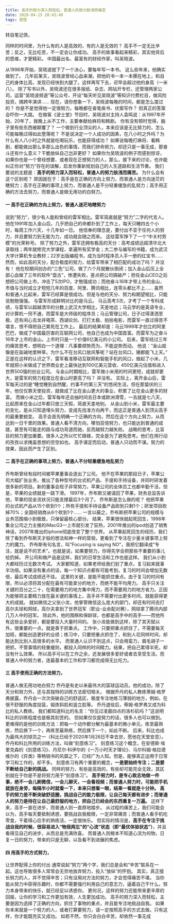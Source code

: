```yaml
---
title: 高手的努力深入而轻松，普通人的努力肤浅而痛苦
date: 2020-04-15 20:43:40
tags: 感悟
---
```

转自笔记侠。

同样的时间里，为什么有的人是高效的，有的人是无效的？
高手不一定无比辛苦；反之，无比吃苦，不一定会让你成功。
高手的故事看起来精彩，其实他背后的思维，才更精彩。
中国最出名、最富有的财经作家，叫吴晓波。

从1996年开始，吴晓波就下了一个决心，要每年写一本书。
这么些年来，他确实做到了。
几年前某天，吴晓波曾经心血来潮，把他的书一本一本摞在地上，和自己的身体比高，发现已经快到大腿了。这样再写下去，迟早会超过他的身高（一米八）。
除了写书以外，吴晓波还在很多报纸、杂志、网站开专栏，还管理两家公司，运营“吴晓波频道”等公众号，开设“每天听见吴晓波”等知识付费栏目，做风险投资，搞跨年演讲……
现在，请你想象一下，吴晓波每晚的时间，都是怎么度过的？
你是不是觉得他一定很努力，每晚都在奋笔疾书、伏案写作？
但真正的答案会吓你一大跳。
在做客《波士堂》节目时，吴晓波对主持人袁鸣说：从1997年开始，20年了，我晚上从不工作，主要奉献给麻将和韩剧。
你有没有顿时觉得，脑子里有些东西被颠覆了？
一个做到行业顶尖的人，本来应该是无比努力的，怎么可能每晚过得如此堕落呢？
不是说决定一个人成功的因素，在八小时之外吗？为什么有人八小时之外就是吃喝玩乐，也能获得成功？
如果说每晚打麻将、看韩剧，都能做出那么多那么出色的事情，而我们拼命努力，却还只是一事无成，那奋斗还有什么意义？干脆放纵自己岂非更好？
如果你为吴晓波的例子而感到惊讶，如果你也是一个曾经想要、或者现在正想努力的人，那么，接下来的讨论，也许能纠正你对“努力”存在的误解，启发你重新规划自己的人生道路和生活节奏。
我们要说的主题是：**高手的努力深入而轻松，普通人的努力肤浅而痛苦。**
为什么会有这个区别呢？
原因就在于：高手是在正确的方向上努力，而普通人是方向迷茫的瞎努力；高手在正确的事项上努力，而普通人是不分轻重缓急的乱努力；高手用正确的方法去努力，而普通人是做无用功的白努力。
#### 一 高手在正确的方向上努力，普通人迷茫地瞎努力
说到“努力”，很少有人能和曾经的雷军相比。雷军简直就是“努力”二字的代言人。
他在1991年加入金山后，几乎把自己的命都扑到了工作上，每天只睡四五个小时，每周工作六天，十几年如一日。
他信奉的理念是，要付出不亚于任何人的努力，并且要努力到无能为力，成功就会随之而来。
这给雷军挣下了一个“中关村劳模”的光荣称号。
除了努力之外，雷军还拥有极高的天分：高考成绩远超清华北大录取线；两年就修完大学课程，拿遍所有奖学金；大二参与编写的书籍，成为武汉大学计算机专业教材；22岁出版编程书，成为当时程序员人手一册的红宝书……
然而，如此高的天分，配合极度的努力，给雷军带来了相匹配的成功了吗？
并没有！
他在校期间创办的“三色”公司，做了六个月就散伙倒闭；加入金山后压上全部心血做了三年的软件“盘古”，惨遭失败，差点把公司搞破产；担任金山CEO之后想把公司做上市，冲击了5次IPO，才勉强成功；而他奋斗16年才带上市的金山，市值与当时成立才短短几年的百度、阿里、腾讯相比，连零头都比不上……
虽然和普通人比起来，雷军已经算是很成功。但是与他的天分、努力和期望相比，只能说勉勉强强。
与雷军形成鲜明对比的是马云。
马云高考3次，才考了一个专科成绩，与雷军以超越清华的分数上武汉大学相比，天差地远；马云学的是英语专业，对计算机一窍不通，而雷军是大师级的程序员；马云管理公司，日子过得潇洒至极，还有闲心去龙井喝茶、西湖论剑、打打太极、拍拍电影，而雷军一直过得苦不堪言，恨不得把自己累死在工作上。
最后的结果却是：马云1999年才创立的阿里巴巴，做成了中国最厉害的互联网公司，他自己也成为中国首富。而雷军为之奋斗16年才上市的金山，上市时只是一个价值6亿美元的小公司。
后来，雷军经过三年的痛苦思考，想明白一个道理：凡事要顺势而为，不能逆势而动。
他说：“金山就像是在盐碱地里种草。为什么不在台风口放风筝呢？站在台风口，猪都能飞上天。”
正是在这样的认识之下，雷军看准移动互联网和智能手机的风口，做起了小米，几年就把小米做成了世界商业史上最快达到100亿美元营收、450亿美元估值和进入世界500强的创业公司。
与金山时期相比，雷军做小米用的时间更短，成就却更大，是雷军的努力程度比在金山时更高了吗？
并没有。
实际上，离开金山后，雷军每天过的是“睡觉睡到自然醒，约事不约第三天”的悠闲生活，但在那蛰伏的三年，他仅仅靠天使投资，就做成了比在金山更大的事业，积累了比在金山更多的财富。
而做小米之后，雷军每年还会抽时间去日本或欧洲滑雪，一去就是七八天，比起原来在金山过年都只放三天假，简直天差地别。
从金山到小米，雷军最主要的变化，是从只知道埋头努力，变成先找准方向再干，而这正是普通人到顶尖高手的最重要蜕变。
高手会首先明确一个正确的方向，然后在这个方向上努力，从而达到一日千里的效果。普通人看不清方向，哪怕百倍努力，也只能达到普通的成就，甚至有可能走的路与成功背道而驰，反而越努力越失败。
战略的思考，比盲目的努力更加重要。很多人之所以忙忙碌碌，完全是为了避免思考。他们在用行动的孜孜以求掩盖思想的空空如也。
高手谋定而后动，普通人只动而不谋。努力的效果，因此而产生了区别。
#### 二 高手在正确的事项上努力，普通人不分轻重缓急地乱努力
乔布斯曾经有段时间被苹果董事会逐出了公司。
他不在苹果的那段日子，苹果公司大幅扩张业务，推出了各种型号的台式机产品、手提和手持设备，并同时研发着很多新的项目。新的董事会班子非常努力，苹果公司的全体员工也都辛勤干活，但是，苹果的业绩就是一路下滑。
1997年，乔布斯又被请回了苹果，财务总监告诉他，苹果的现金流状况只能支撑最后3个月了。
乔布斯是怎么做的呢？
他把苹果的台式机产品从15个砍到1个；所有手提和手持设备产品砍到只剩1个；研发项目砍掉70%；全国经销商从6个砍到1个……
一言以蔽之，乔布斯把苹果公司的规模与业务范围缩小到极致，只保留最核心部分。
结果，苹果很快就起死回生，1998年集全公司之力主推的iMacG3一上市就引发了狂热，2001年推出的ipod创造了销售神话，2007年推出的iphone彻底改变了整个世界。
从苹果起死回生的经历，我们除了看到乔布斯天才般的想法和神一样的营销，更看到了专注在少量关键事项上努力的魔力。
乔布斯有句名言，叫"Focusing is saying NO"，我把它翻译成“专注，就是说不的艺术”。也就是说，如果要努力，你得先学会把那些不重要的事儿给扔掉。
开公司和做产品是这样，我们的日常生活和工作也是这样。
我们从小到大都经历过无数次考试。
大家都知道，如果老师给我们划了重点，复习起来就事半功倍。如果没有重点的话，每一个知识点都有可能考到，复习的时间会增加无数倍，最后考试成绩还不佳。
这里的关键，是能不能抓住重点。由于复习的时间有限，所以必须将其分配在最有可能拿分的地方，而绝不能平均用力。
高手只关注关键的百分之二十，在需要用力的地方集中用力，而不需要用力的地方省力。正因为能够把主要精力放在最关键的事情上，高手并不需要付出更多时间，就能获得更大的成就。
就如微信之父张小龙，他掌管微信这么庞大的部门，却还有时间去打高尔夫球和网球，高尔夫拿到了世界冠军（职业-业余配对赛），网球拿了腾讯内部几万人中的冠军。
除此外，他的围棋和保龄球，也都是高手中的高手——而他所有这些业余爱好，都是要投入大量时间的。
张小龙能做到这样，除了其天赋以外，很重要的一点，就是善于抓重点。
工作中，只要把重点抓住了，不需要每天加班，都能创造更好的业绩；练习中，只要把重点抓住了，和别人花同样时间，却能达到比别人高很多的水平。
而普通人认识不到这点，只会用蛮力，眉毛胡子一把抓，不管事情的轻重缓则，都投入同样的时间精力。结果，把自己累得半死，却没有什么效果。
所以高手可以在工作之余，还发展很多爱好或者去享受生活。而普通人中的努力者，连最基本的工作和学习都完成得无比吃力。
#### 三 高手使用正确的方法努力，
普通人做无用功地白努力
乔丹是有史以来最伟大的篮球运动员。他的成功，除了天分和努力外，还与其独特的训练方法密切相关。
根据乔丹的私人教练蒂姆·格罗弗披露，乔丹会一次次突破自己的舒适区，极度专注地练习薄弱的地方，例如，在很不舒服的角度投篮，锻炼斜肌和竖立肌等。
乔丹退役后，蒂姆·格罗弗又成为科比的私人教练。
我们都知道科比的名言：“你见过凌晨四点的洛杉矶吗？”这说明科比的训练程度也是极其刻苦的。
但如果仅仅是努力的话，很多人也可以做到。更难得的是他的训练方法：把每一个动作都分解为最基本的微小单元，练至最熟练，然后换下一个，再练至最熟练，然后换下一个，如此不断。
后来，科比也成为最伟大的球员之一（科比已经于2020年1月26日不幸去世，愿他在天堂安息）。
乔丹和科比所用的训练方法，叫做“刻意练习”。
刻意练习这个概念，在安德斯·埃里克森的《刻意练习》、丹尼尔·科伊尔的《一万小时天才理论》、马尔科姆·格拉德维尔的《异类》等畅销书的风靡之下，已经广为人知。但是，能够真正运用于日常学习和工作的，却不多。
刻意练习有两个重要的概念，**一是要始终专注；二是要不断给自己新的挑战。**
同样的努力，有些是高效的，有些却可能完全无效，其区别就在于你是不是将努力用于“刻意练习”。
**高手努力时，是专心致志地做一件事，绝不一会儿刷微信，一会儿聊天，一会看视频；而普通人努力时，可能把手机就放在身旁，每隔半小时就看一下，本来只想看一眼，结果一看就是十分钟。**
**高手的努力是不断突破舒适圈，挑战自己的能力极限，让自己每天都有进步；而普通人的努力是待在让自己最舒服的地方，把自己已经会的东西重复一万遍。**
这样下来，高手一直在进步，而普通人则一直原地踏步。
从过程的痛苦上，我们可能会以为，高手每天要抵制诱惑，要挑战自我极限，一定非常痛苦；而普通人看手机吃零食，干着得心应手的熟练活，一定很快乐。
但实际的情况是，**高手在专注于挑战自我的时候，很容易进入“物我两忘”的“心流”状态（即“最优体验状态”）**，并且看得见自己的进步，从而总是充满欣喜。
而普通人则根本不知道心流为何物，日复一日的努力，带来的只是无聊，以及看不到进展的焦虑。
#### 四 用高手的方式努力，
让世界配得上你的付出
通常说起“努力”两个字，我们总是会和“辛苦”联系在一起。这也导致很多人常常会无奈地放弃努力，投入“放纵”的怀抱。
其实，真正擅长努力的人，并不觉得辛苦；只有没用对方法的努力，才会觉得痛苦不堪。
当你能从努力中获得乐趣时，你都不需要强行利用自己的意志力，逼着自己干什么。努力本身带来的快乐，就已经足以诱惑你。
更何况，这样的努力还能带来更丰厚的回报，让你的学习和工作更加有效，人生更加成功。
高手的努力深入而轻松，主要是因为选择了正确的方向，抓住了事物的重点，并且能专注地挑战自我。
如果你本来就是一个努力的人，或者打算要努力，请一定按照高手的方式去做。只有这样，你才能既充实又成功。
如若不然，你只会白白辛苦，却依然一事无成